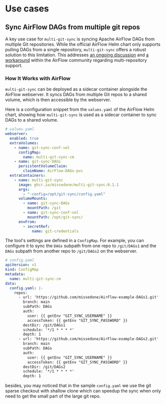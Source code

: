 Use cases
===

## Sync AirFlow DAGs from multiple git repos
A key use case for `multi-git-sync` is syncing Apache AirFlow DAGs from multiple Git repositories. While the official AirFlow Helm chart only supports pulling DAGs from a single repository, `multi-git-sync` offers a robust solution to this limitation. This addresses [an ongoing discussion](https://github.com/apache/airflow/discussions/19381) and [a workaround](https://blog.devops.dev/airflow-gitsync-with-multiple-repos-or-branches-6d66c6a8aa24) within the AirFlow community regarding multi-repository support.

### How It Works with AirFlow

`multi-git-sync` can be deployed as a sidecar container alongside the AirFlow webserver. It syncs DAGs from multiple Git repos to a shared volume, which is then accessible by the webserver.

Here is a configuration snippet from the `values.yaml` of the AirFlow Helm chart, showing how `multi-git-sync` is used as a sidecar container to sync DAGs to a shared volume.

```yaml
# values.yaml
webserver:
  enabled: true
  extraVolumes:
    - name: git-sync-conf-vol
      configMap:
        name: multi-git-sync-cm
    - name: git-sync-DAGs
      persistentVolumeClaim:
        claimName: AirFlow-DAGs-pvc
  extraContainers:
    - name: multi-git-sync
      image: ghcr.io/missedone/multi-git-sync:0.1.1
      args:
        - "-config=/opt/git-sync/config.yaml"
      volumeMounts:
        - name: git-sync-DAGs
          mountPath: /git
        - name: git-sync-conf-vol
          mountPath: /opt/git-sync/
      envFrom:
        - secretRef:
            name: git-credentials
```

The tool's settings are defined in a `ConfigMap`. For example, you can configure it to sync the `DAGs` subpath from one repo to `/git/DAGs1` and the `DAGs` subpath from another repo to `/git/DAGs2` on the webserver.

```yaml
# config.yaml
apiVersion: v1
kind: ConfigMap
metadata:
  name: multi-git-sync-cm
data:
  config.yaml: |-
    repos:
      - url: 'https://github.com/missedone/AirFlow-example-DAGs1.git'
        branch: main
        subPath: DAGs
        auth:
          user: {{ getEnv "GIT_SYNC_USERNAME" }}
          accessToken: {{ getEnv "GIT_SYNC_PASSWORD" }}
        destDir: /git/DAGs1
        schedule: '*/1 * * * *'
        depth: 1
      - url: 'https://github.com/missedone/AirFlow-example-DAGs2.git'
        branch: main
        subPath: DAGs
        auth:
          user: {{ getEnv "GIT_SYNC_USERNAME" }}
          accessToken: {{ getEnv "GIT_SYNC_PASSWORD" }}
        destDir: /git/DAGs2
        schedule: '*/1 * * * *'
        depth: 1
```

besides, you may noticed that in the sample `config.yaml` we use the git sparse checkout with shallow clone which can speedup the sync when only need to get the small part of the large git repo.
